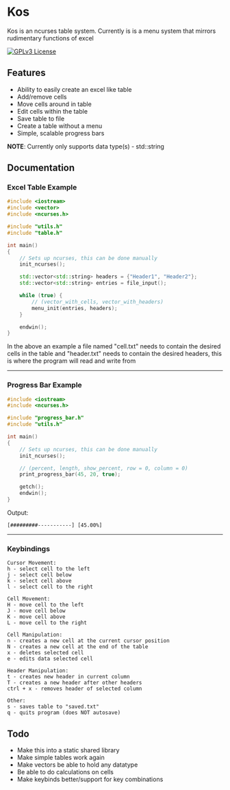 # Kos

Kos is an ncurses table system. Currently is is a menu system that mirrors rudimentary functions of excel

[![GPLv3 License](https://img.shields.io/badge/License-GPL%20v3-yellow.svg)](https://opensource.org/licenses/)

## Features

- Ability to easily create an excel like table
- Add/remove cells
- Move cells around in table
- Edit cells within the table
- Save table to file
- Create a table without a menu
- Simple, scalable progress bars

**NOTE**: Currently only supports data type(s) - std::string


## Documentation

### Excel Table Example
```cpp
#include <iostream>
#include <vector>
#include <ncurses.h>

#include "utils.h"
#include "table.h"

int main() 
{
    // Sets up ncurses, this can be done manually
    init_ncurses();

    std::vector<std::string> headers = {"Header1", "Header2"};
    std::vector<std::string> entries = file_input();

    while (true) {
        // (vector_with_cells, vector_with_headers)
        menu_init(entries, headers);
    }

    endwin();
}
```
In the above an example a file named "cell.txt" needs to contain the desired cells in the table and "header.txt" needs to contain the desired headers, this is where the program will read and write from

---

### Progress Bar Example
```cpp
#include <iostream>
#include <ncurses.h>

#include "progress_bar.h"
#include "utils.h"

int main()
{
    // Sets up ncurses, this can be done manually
    init_ncurses();

    // (percent, length, show_percent, row = 0, column = 0)
    print_progress_bar(45, 20, true);

    getch();
    endwin();
}
```
Output:
```
[#########-----------] [45.00%]
```

---

### Keybindings
```
Cursor Movement:
h - select cell to the left
j - select cell below
k - select cell above
l - select cell to the right

Cell Movement:
H - move cell to the left
J - move cell below
K - move cell above
L - move cell to the right

Cell Manipulation:
n - creates a new cell at the current cursor position
N - creates a new cell at the end of the table
x - deletes selected cell
e - edits data selected cell

Header Manipulation:
t - creates new header in current column
T - creates a new header after other headers
ctrl + x - removes header of selected column 

Other:
s - saves table to "saved.txt"
q - quits program (does NOT autosave)
```

## Todo

- Make this into a static shared library
- Make simple tables work again
- Make vectors be able to hold any datatype
- Be able to do calculations on cells 
- Make keybinds better/support for key combinations
